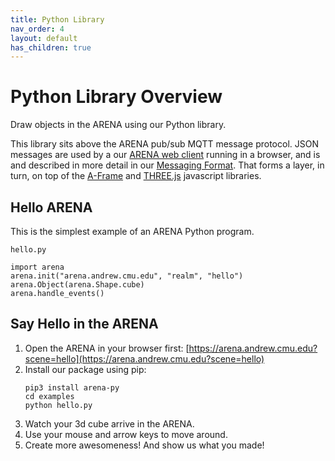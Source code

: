 ```yaml
---
title: Python Library
nav_order: 4
layout: default
has_children: true
---
```


# Python Library Overview

Draw objects in the ARENA using our Python library.

This library sits above the ARENA pub/sub MQTT message protocol. JSON messages are used by a our [ARENA web client](https://github.com/conix-center/ARENA-core) running in a browser, and is and described in more detail in our [Messaging Format](../messaging/index.md). That forms a layer, in turn, on top of the [A-Frame](https://aframe.io/) and [THREE.js](http://threejs.org/) javascript libraries.

## Hello ARENA

This is the simplest example of an ARENA Python program.

`hello.py`

```
import arena
arena.init("arena.andrew.cmu.edu", "realm", "hello")
arena.Object(arena.Shape.cube)
arena.handle_events()
```

## Say Hello in the ARENA

1. Open the ARENA in your browser first: [https://arena.andrew.cmu.edu?scene=hello](https://arena.andrew.cmu.edu?scene=hello)
1. Install our package using pip:
    ```
    pip3 install arena-py
    cd examples
    python hello.py
    ```
1. Watch your 3d cube arrive in the ARENA.
1. Use your mouse and arrow keys to move around.
1. Create more awesomeness! And show us what you made!
